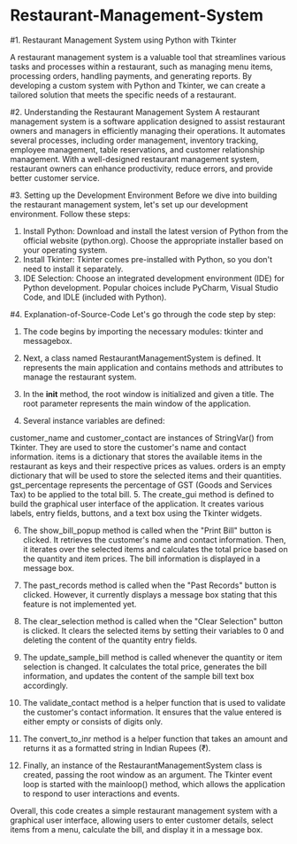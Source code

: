 # Restaurant-Management-System
#1. Restaurant Management System using Python with Tkinter

A restaurant management system is a valuable tool that streamlines various tasks and processes within a restaurant, such as managing menu items, processing orders, handling payments, and generating reports. By developing a custom system with Python and Tkinter, we can create a tailored solution that meets the specific needs of a restaurant.

#2. Understanding the Restaurant Management System
A restaurant management system is a software application designed to assist restaurant owners and managers in efficiently managing their operations. It automates several processes, including order management, inventory tracking, employee management, table reservations, and customer relationship management. With a well-designed restaurant management system, restaurant owners can enhance productivity, reduce errors, and provide better customer service.

#3. Setting up the Development Environment
Before we dive into building the restaurant management system, let's set up our development environment. Follow these steps:

1. Install Python: Download and install the latest version of Python from the official website (python.org). Choose the appropriate installer based on your operating system.
2. Install Tkinter: Tkinter comes pre-installed with Python, so you don't need to install it separately.
3. IDE Selection: Choose an integrated development environment (IDE) for Python development. Popular choices include PyCharm, Visual Studio Code, and IDLE (included with Python).


#4. Explanation-of-Source-Code
Let's go through the code step by step:

1. The code begins by importing the necessary modules: tkinter and messagebox.

2. Next, a class named RestaurantManagementSystem is defined. It represents the main application and contains methods and attributes to manage the restaurant system.

3. In the __init__ method, the root window is initialized and given a title. The root parameter represents the main window of the application.

4. Several instance variables are defined:

customer_name and customer_contact are instances of StringVar() from Tkinter. They are used to store the customer's name and contact information.
items is a dictionary that stores the available items in the restaurant as keys and their respective prices as values.
orders is an empty dictionary that will be used to store the selected items and their quantities.
gst_percentage represents the percentage of GST (Goods and Services Tax) to be applied to the total bill.
5. The create_gui method is defined to build the graphical user interface of the application. It creates various labels, entry fields, buttons, and a text box using the Tkinter widgets.

6. The show_bill_popup method is called when the "Print Bill" button is clicked. It retrieves the customer's name and contact information. Then, it iterates over the selected items and calculates the total price based on the quantity and item prices. The bill information is displayed in a message box.

7. The past_records method is called when the "Past Records" button is clicked. However, it currently displays a message box stating that this feature is not implemented yet.

8. The clear_selection method is called when the "Clear Selection" button is clicked. It clears the selected items by setting their variables to 0 and deleting the content of the quantity entry fields.

9. The update_sample_bill method is called whenever the quantity or item selection is changed. It calculates the total price, generates the bill information, and updates the content of the sample bill text box accordingly.

10. The validate_contact method is a helper function that is used to validate the customer's contact information. It ensures that the value entered is either empty or consists of digits only.

11. The convert_to_inr method is a helper function that takes an amount and returns it as a formatted string in Indian Rupees (₹).

12. Finally, an instance of the RestaurantManagementSystem class is created, passing the root window as an argument. The Tkinter event loop is started with the mainloop() method, which allows the application to respond to user interactions and events.

Overall, this code creates a simple restaurant management system with a graphical user interface, allowing users to enter customer details, select items from a menu, calculate the bill, and display it in a message box.


